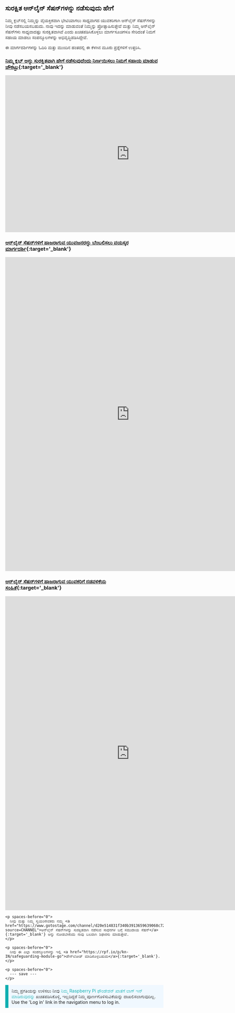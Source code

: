 ## ಸುರಕ್ಷಿತ ಆನ್‌ಲೈನ್ ಸೆಷನ್‌ಗಳನ್ನು ನಡೆಸುವುದು ಹೇಗೆ

ನಿಮ್ಮ ಕ್ಲಬ್‌ನಲ್ಲಿ ನಿಮ್ಮನ್ನು ವೈಯಕ್ತಿಕವಾಗಿ ಭೇಟಿಯಾಗಲು ಸಾಧ್ಯವಾಗದ ಯುವಕರಿಗಾಗಿ ಆನ್‌ಲೈನ್‌ ಸೆಷನ್‌ಗಳನ್ನು ನೀವು ನಡೆಸಬಯಸಬಹುದು. ನಾವು ಇದನ್ನು ಮಾಡುವಂತೆ ನಿಮ್ಮನ್ನು ಪ್ರೋತ್ಸಾಹಿಸುತ್ತೇವೆ ಮತ್ತು ನಿಮ್ಮ ಆನ್‌ಲೈನ್ ಸೆಷನ್‍ಗಳು ಸಾಧ್ಯವಾದಷ್ಟು ಸುರಕ್ಷಿತವಾಗಿವೆ ಎಂದು ಖಚಿತಪಡಿಸಿಕೊಳ್ಳಲು ಮಾರ್ಗಸೂಚಿಗಳೂ ಸೇರಿದಂತೆ ನಿಮಗೆ ಸಹಾಯ ಮಾಡಲು ಸಂಪನ್ಮೂಲಗಳನ್ನು ಅಭಿವೃದ್ಧಿಪಡಿಸಿದ್ದೇವೆ.

ಈ ಮಾರ್ಗದರ್ಶಿಗಳನ್ನು ಓದಿರಿ ಮತ್ತು ಮುಂದಿನ ಹಂತದಲ್ಲಿ ಈ ಕೆಳಗಿನ ಮೂರು ಪ್ರಶ್ನೆಗಳಿಗೆ ಉತ್ತರಿಸಿ.

### [ನಿಮ್ಮ ಕ್ಲಬ್ ಅನ್ನು ಸುರಕ್ಷಿತವಾಗಿ ಹೇಗೆ ನಡೆಸುವುದೆಂದು ನಿರ್ಣಯಿಸಲು ನಿಮಗೆ ಸಹಾಯ ಮಾಡುವ ಚೌಕಟ್ಟು](images/Code_Club_and_CoderDojo_CV_Framework.pdf){:target='_blank'}

<embed src="https://static.raspberrypi.org/files/clubs/Code_Club_and_CoderDojo_CV_Framework.pdf" width="790" height="500" 
 type="application/pdf">
  </p>

<h3 spaces-before="0">
  <a href="images/Code_Club_and_CoderDojo_Parent_Guide_Supporting_Online_Coding_Session.pdf">ಆನ್‌ಲೈನ್ ಸೆಷನ್‌ಗಳಿಗೆ ಹಾಜರಾಗುವ ಯುವಜನರನ್ನು ಬೆಂಬಲಿಸಲು ವಯಸ್ಕರ ಮಾರ್ಗದರ್ಶಿ</a>{:target='_blank'}
</h3>

<p spaces-before="0">

<embed src="https://static.raspberrypi.org/files/clubs/Code_Club_and_CoderDojo_Parent_Guide_Supporting_Online_Coding_Session.pdf" width="790" height="1000" 
 type="application/pdf">
    </p>

<h3 spaces-before="0">
  <a href="images/CoderDojo_Code_Club_Online_Code_of_Behaviour_A4_DIGITAL.pdf">ಆನ್‌ಲೈನ್‌ ಸೆಷನ್‌ಗಳಿಗೆ ಹಾಜರಾಗುವ ಯುವಕರಿಗೆ ನಡವಳಿಕೆಯ ಸಂಹಿತೆ</a>{:target='_blank'}
</h3>

<p spaces-before="0">

<embed src="https://static.raspberrypi.org/files/clubs/CoderDojo_Code_Club_Online_Code_of_Behaviour_A4_DIGITAL.pdf" width="790" height="1000" 
 type="application/pdf">
    </p> 
    
    <p spaces-before="0">
      ನೀವು ಮತ್ತು ನಿಮ್ಮ ಸ್ವಯಂಸೇವಕರು ನಮ್ಮ <a href="https://www.gotostage.com/channel/d20e514831f340b3913659639068c724/recording/92bd90b755964f49b87bfd99f9624435/watch?source=CHANNEL">ಆನ್‌ಲೈನ್‌ ಸೆಷನ್‌ಗಳನ್ನು ಸುರಕ್ಷಿತವಾಗಿ ನಡೆಸುವ ಸಾಧನಗಳ ಬಗ್ಗೆ ಸಮುದಾಯ ಸೆಷನ್</a>{:target='_blank'} ಅನ್ನು ನೋಡಬೇಕೆಂದು ನಾವು ಬಲವಾಗಿ ಶಿಫಾರಸು ಮಾಡುತ್ತೇವೆ.
    </p>
    
    <p spaces-before="0">
      ನೀವು ಈ ಎಲ್ಲಾ ಸಂಪನ್ಮೂಲಗಳನ್ನು ಇಲ್ಲಿ <a href="https://rpf.io/p/kn-IN/safeguarding-module-go">ಡೌನ್‍‌ಲೋಡ್ ಮಾಡಿಕೊಳ್ಳಬಹುದು</a>{:target='_blank'}.
    </p>
    
    <p spaces-before="0">
      --- save ---
    </p>

<p style="border-left: solid; border-width:10px; border-color: #0faeb0; background-color: aliceblue; padding: 10px;">
ನಿಮ್ಮ ಪ್ರಗತಿಯನ್ನು ಉಳಿಸಲು ನೀವು <span style="color: #0faeb0"> ನಿಮ್ಮ Raspberry Pi ಫೌಂಡೇಶನ್ ಖಾತೆಗೆ ಲಾಗ್ ಇನ್ ಮಾಡಿರುವುದನ್ನು</span> ಖಚಿತಪಡಿಸಿಕೊಳ್ಳಿ, ಇಲ್ಲದಿದ್ದರೆ ನಿಮ್ಮ ಪೂರ್ಣಗೊಳಿಸುವಿಕೆಯನ್ನು ದಾಖಲಿಸಲಾಗುವುದಿಲ್ಲ. Use the 'Log in' link in the navigation menu to log in.
</p>
